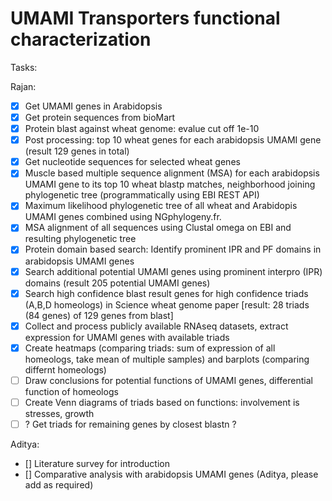 # UMAMI Transporters functional characterization

Tasks:

Rajan:
- [x] Get UMAMI genes in Arabidopsis
- [x] Get protein sequences from bioMart
- [x] Protein blast against wheat genome: evalue cut off 1e-10
- [x] Post processing: top 10 wheat genes for each arabidopsis UMAMI gene (result 129 genes in total)
- [x] Get nucleotide sequences for selected wheat genes
- [x] Muscle based multiple sequence alignment (MSA) for each arabidopsis UMAMI gene to its top 10 wheat blastp matches, neighborhood joining phylogenetic tree (programmatically using EBI REST API)
- [x] Maximum likelihood phylogenetic tree of all wheat and Arabidopis UMAMI genes combined using NGphylogeny.fr. 
- [x] MSA alignment of all sequences using Clustal omega on EBI and resulting phylogenetic tree
- [x] Protein domain based search: Identify prominent IPR and PF domains in arabidopsis UMAMI genes
- [x] Search additional potential UMAMI genes using prominent interpro (IPR) domains (result 205 potential UMAMI genes)
- [x] Search high confidence blast result genes for high confidence triads (A,B,D homeologs) in Science wheat genome paper [result: 28 triads (84 genes) of 129 genes from blast]
- [x] Collect and process publicly available RNAseq datasets, extract expression for UMAMI genes with available triads
- [x] Create heatmaps (comparing triads: sum of expression of all homeologs, take mean of multiple samples) and barplots (comparing differnt homeologs)
- [ ] Draw conclusions for potential functions of UMAMI genes, differential function of homeologs
- [ ] Create Venn diagrams of triads based on functions: involvement is stresses, growth
- [ ] ? Get triads for remaining genes by closest blastn ?

Aditya:
- [] Literature survey for introduction
- [] Comparative analysis with arabidopsis UMAMI genes
(Aditya, please add as required)
